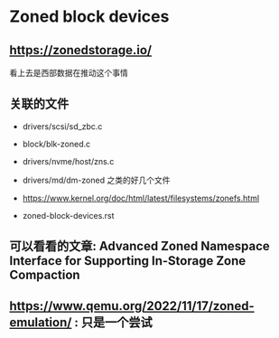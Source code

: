 # Zoned block devices

## https://zonedstorage.io/
看上去是西部数据在推动这个事情

## 关联的文件
- drivers/scsi/sd_zbc.c
- block/blk-zoned.c
- drivers/nvme/host/zns.c
- drivers/md/dm-zoned 之类的好几个文件

- https://www.kernel.org/doc/html/latest/filesystems/zonefs.html
- zoned-block-devices.rst

## 可以看看的文章: Advanced Zoned Namespace Interface for Supporting In-Storage Zone Compaction

## https://www.qemu.org/2022/11/17/zoned-emulation/ : 只是一个尝试

